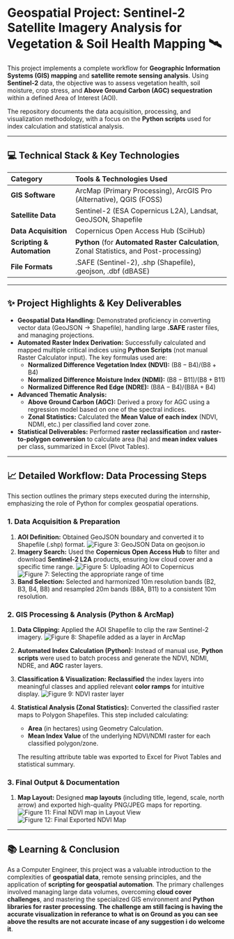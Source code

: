 # Geospatial Project: Sentinel-2 Satellite Imagery Analysis for Vegetation & Soil Health Mapping 🛰️

This project implements a complete workflow for **Geographic Information Systems (GIS) mapping** and **satellite remote sensing analysis**. Using **Sentinel-2** data, the objective was to assess vegetation health, soil moisture, crop stress, and **Above Ground Carbon (AGC) sequestration** within a defined Area of Interest (AOI).

The repository documents the data acquisition, processing, and visualization methodology, with a focus on the **Python scripts** used for index calculation and statistical analysis.

---

## 💻 Technical Stack & Key Technologies

| Category | Tools & Technologies Used |
| :--- | :--- |
| **GIS Software** | ArcMap (Primary Processing), ArcGIS Pro (Alternative), QGIS (FOSS) |
| **Satellite Data** | Sentinel-2 (ESA Copernicus L2A), Landsat, GeoJSON, Shapefile |
| **Data Acquisition** | Copernicus Open Access Hub (SciHub) |
| **Scripting & Automation** | **Python** (for **Automated Raster Calculation**, Zonal Statistics, and Post-processing) |
| **File Formats** | .SAFE (Sentinel-2), .shp (Shapefile), .geojson, .dbf (dBASE) |

---

## ✨ Project Highlights & Key Deliverables

* **Geospatial Data Handling:** Demonstrated proficiency in converting vector data ($\text{GeoJSON} \rightarrow \text{Shapefile}$), handling large **.SAFE** raster files, and managing projections.
* **Automated Raster Index Derivation:** Successfully calculated and mapped multiple critical indices using **Python Scripts** (not manual Raster Calculator input). The key formulas used are:
    * **Normalized Difference Vegetation Index ($\text{NDVI}$):** $(\text{B8} - \text{B4}) / (\text{B8} + \text{B4})$
    * **Normalized Difference Moisture Index ($\text{NDMI}$):** $(\text{B8} - \text{B11}) / (\text{B8} + \text{B11})$
    * **Normalized Difference Red Edge ($\text{NDRE}$):** $(\text{B8A} - \text{B4}) / (\text{B8A} + \text{B4})$
* **Advanced Thematic Analysis:**
    * **Above Ground Carbon (AGC):** Derived a proxy for AGC using a regression model based on one of the spectral indices.
    * **Zonal Statistics:** Calculated the **Mean Value of each index** (NDVI, NDMI, etc.) per classified land cover zone.
* **Statistical Deliverables:** Performed **raster reclassification** and **raster-to-polygon conversion** to calculate area ($\text{ha}$) and **mean index values** per class, summarized in Excel ($\text{Pivot Tables}$).

---

## 📈 Detailed Workflow: Data Processing Steps

This section outlines the primary steps executed during the internship, emphasizing the role of Python for complex geospatial operations.

### 1. Data Acquisition & Preparation

1.  **AOI Definition:** Obtained $\text{GeoJSON}$ boundary and converted it to $\text{Shapefile}$ ($\text{.shp}$) format.
    ![Figure 3: GeoJSON Data on geojson.io](./images/geoj.png)
2.  **Imagery Search:** Used the **Copernicus Open Access Hub** to filter and download **Sentinel-2 L2A** products, ensuring low cloud cover and a specific time range.
    ![Figure 5: Uploading AOI to Copernicus](./images/corp1.png)
    ![Figure 7: Selecting the appropriate range of time](./images/corp2.png)
3.  **Band Selection:** Selected and harmonized 10m resolution bands ($\text{B2, B3, B4, B8}$) and resampled 20m bands ($\text{B8A, B11}$) to a consistent 10m resolution.

### 2. GIS Processing & Analysis (Python & ArcMap)

1.  **Data Clipping:** Applied the $\text{AOI Shapefile}$ to clip the raw Sentinel-2 imagery.
    ![Figure 8: Shapefile added as a layer in ArcMap](./images/arc1.png)
2.  **Automated Index Calculation (Python):** Instead of manual use, **Python scripts** were used to batch process and generate the $\text{NDVI}$, $\text{NDMI}$, $\text{NDRE}$, and **AGC** raster layers.
3.  **Classification & Visualization:** **Reclassified** the index layers into meaningful classes and applied relevant **color ramps** for intuitive display.
    ![Figure 9: NDVI raster layer](./images/arc2.png)
4.  **Statistical Analysis (Zonal Statistics):** Converted the classified raster maps to $\text{Polygon Shapefiles}$. This step included calculating:
    * **Area** (in hectares) using $\text{Geometry Calculation}$.
    * **Mean Index Value** of the underlying $\text{NDVI}$/$\text{NDMI}$ raster for each classified polygon/zone.
    
    The resulting attribute table was exported to Excel for $\text{Pivot Tables}$ and statistical summary.


### 3. Final Output & Documentation

1.  **Map Layout:** Designed **map layouts** (including title, legend, scale, north arrow) and exported high-quality $\text{PNG/JPEG}$ maps for reporting.
    ![Figure 11: Final NDVI map in Layout View](./images/NDRE.jpg)
    ![Figure 12: Final Exported NDVI Map](./images/NDVI.jpg)

---

## 📚 Learning & Conclusion

As a Computer Engineer, this project was a valuable introduction to the complexities of **geospatial data**, remote sensing principles, and the application of **scripting for geospatial automation**. The primary challenges involved managing large data volumes, overcoming **cloud cover challenges**, and mastering the specialized $\text{GIS}$ environment and **Python libraries for raster processing**.
**The challenge am still facing is having the accurate visualization in referance to what is on Ground as you can see above the results are not accurate incase of any suggestion i do welcome it**.